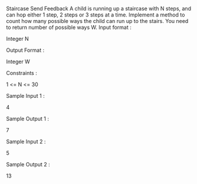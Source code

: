  Staircase
Send Feedback
A child is running up a staircase with N steps, and can hop either 1 step, 2 steps or 3 steps at a time. Implement a method to count how many possible ways the child can run up to the stairs. You need to return number of possible ways W.
Input format :

Integer N

Output Format :

Integer W

Constraints :

1 <= N <= 30

Sample Input 1 :

4

Sample Output 1 :

7

Sample Input 2 :

5

Sample Output 2 :

13

